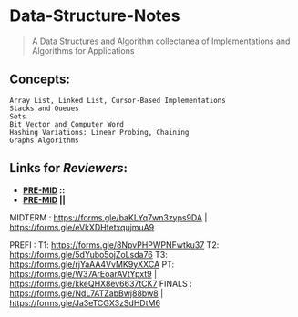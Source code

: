 # Data-Structure-Notes
> A Data Structures and Algorithm collectanea of Implementations and Algorithms for Applications
## Concepts:
```
Array List, Linked List, Cursor-Based Implementations
Stacks and Queues
Sets
Bit Vector and Computer Word
Hashing Variations: Linear Probing, Chaining
Graphs Algorithms
```

## Links for _Reviewers_:

- **[PRE-MID](https://forms.gle/WjJ78RewQBvcccHi8) ::**
- **[PRE-MID](https://forms.gle/1cmLXqfXnmdXGPF86) ||**

MIDTERM	: https://forms.gle/baKLYq7wn3zyps9DA
        | https://forms.gle/eVkXDHtetxqujmuA9

PREFI	: T1: https://forms.gle/8NpvPHPWPNFwtku37
	  T2: https://forms.gle/5dYubo5ojZoLsda76
	  T3: https://forms.gle/rjYaAA4VvMK9yXXCA
	  PT: https://forms.gle/W37ArEoarAVtYpxt9
	| https://forms.gle/kkeQHX8ev6637tCK7
FINALS  : https://forms.gle/NdL7ATZabBwj88bw8
	| https://forms.gle/Ja3eTCGX3zSdHDtM6
